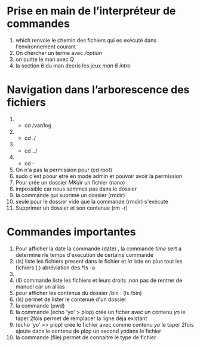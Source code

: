 # Prise en main de l’interpréteur de commandes
1. which renvoie le chemin des fichiers qui es exécuté dans l'environnement courant
2. On chercher un terme  avec  */option*
3. on quitte le man avec *Q*
4. la section 6 du man  decris les jeux  *man 6 intro*

# Navigation dans l’arborescence des fichiers
1. * cd  /var/log
2. * cd ./ 
3. * cd ../ 
4. * cd - 
5. On n'a pas la permission  pour (cd root)  
6. sudo c'est poour etre en mode admin et pouvoir avoir la permission 
7. Pour crée un dossier *MKdir* un fichier (nano)
8. impossible car nous sommes pas dans le dossier 
9. la commande qui suprime un dossier (rmdir)
10. seule pour le dossier vide que la commande (rmdir) s'exécute
11. Supprimer un dossier et son contenue  (rm -r)

# Commandes importantes
1. Pour afficher la date  la commande  (date) , la commande *time* sert  a determine rle temps d'execution de certains commande
2. (ls) liste les fichiers present dans le fichier  et *la* liste en plus tout les fichiers (.) abréviation des *ls -a 
3. 
4. (ll) commande liste les fichiers et leurs droits  ,non pas de rentrer de manuel car un allias
5. pour afficher les contenus du dossier /bin : (ls /bin)
6. (ls) permet de lister le contenue d'un dossier
7. la commande  (pwd)
8. la commande (echo 'yo' > plop) crée un ficher avec un contenu *yo* le taper 2fois permet de remplacer la ligne  déja existant
9. (echo 'yo' >> plop) crée le fichier avec comme contenu *yo* le taper 2fois ajoute dans le contenu de plop  un second *yo*dans le fichier 
10. la commande (file) permet de connaitre le type de fichier 

